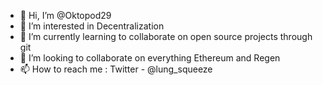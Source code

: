 - 👋 Hi, I’m @Oktopod29
- 👀 I’m interested in Decentralization
- 🌱 I’m currently learning to collaborate on open source projects through git 
- 💞️ I’m looking to collaborate on everything Ethereum and Regen
- 📫 How to reach me : Twitter - @lung_squeeze

<!---
Oktopod29/Oktopod29 is a ✨ special ✨ repository because its `README.md` (this file) appears on your GitHub profile.
You can click the Preview link to take a look at your changes.
--->
